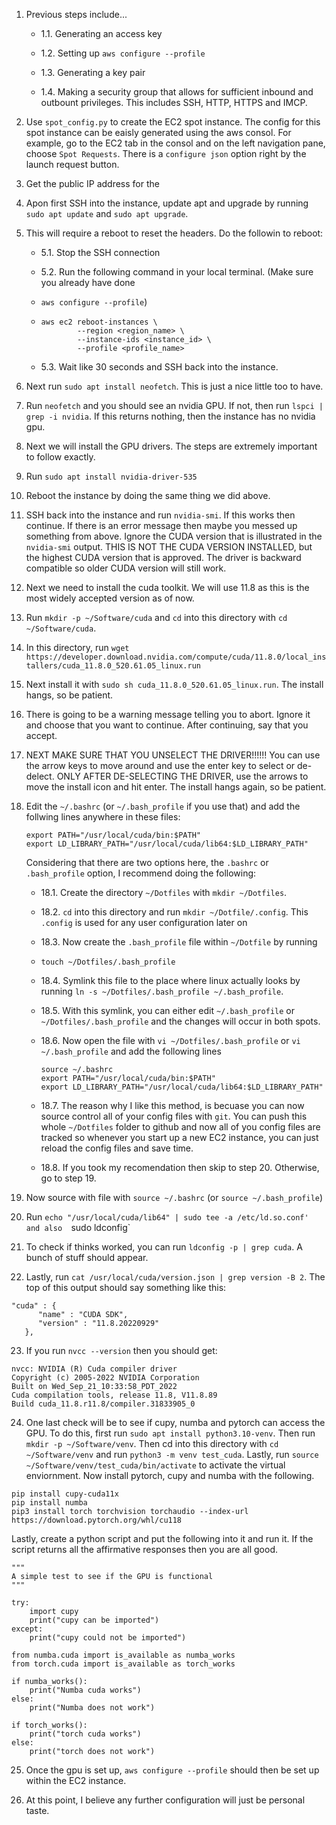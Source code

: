 1. Previous steps include...

    - 1.1. Generating an access key

    - 1.2. Setting up `aws configure --profile`

    - 1.3. Generating a key pair

    - 1.4. Making a security group that allows for sufficient inbound and outbount privileges. This 
    includes SSH, HTTP, HTTPS and IMCP.

2. Use `spot_config.py` to create the EC2 spot instance. The config for this spot instance
can be eaisly generated using the aws consol. For example, go to the EC2 tab in the consol
and on the left navigation pane, choose `Spot Requests`. There is a `configure json` option right
by the launch request button.

3. Get the public IP address for the 

4. Apon first SSH into the instance, update apt and upgrade by running `sudo apt update` and
`sudo apt upgrade`. 

5. This will require a reboot to reset the headers. Do the followin to reboot:

    - 5.1. Stop the SSH connection

    - 5.2. Run the following command in your local terminal. (Make sure you already have done
    - `aws configure --profile`)
    - 
        ```
        aws ec2 reboot-instances \
                --region <region_name> \
                --instance-ids <instance_id> \
                --profile <profile_name>
        ```

    - 5.3. Wait like 30 seconds and SSH back into the instance.

6. Next run `sudo apt install neofetch`. This is just a nice little too to have.

7. Run `neofetch` and you should see an nvidia GPU. If not, then run `lspci | grep -i nvidia`.
If this returns nothing, then the instance has no nvidia gpu.

8. Next we will install the GPU drivers. The steps are extremely important to follow exactly.

9. Run `sudo apt install nvidia-driver-535`

10. Reboot the instance by doing the same thing we did above.

11. SSH back into the instance and run `nvidia-smi`. If this works then continue. If there is
an error message then maybe you messed up something from above. Ignore the CUDA version
that is illustrated in the `nvidia-smi` output. THIS IS NOT THE CUDA VERSION INSTALLED, but
the highest CUDA version that is approved. The driver is backward compatible so older CUDA
version will still work.

12. Next we need to install the cuda toolkit. We will use 11.8 as this is the most widely
accepted version as of now.

13. Run `mkdir -p ~/Software/cuda` and `cd` into this directory with `cd ~/Software/cuda`.

14. In this directory, run `wget https://developer.download.nvidia.com/compute/cuda/11.8.0/local_installers/cuda_11.8.0_520.61.05_linux.run`

15. Next install it with `sudo sh cuda_11.8.0_520.61.05_linux.run`. The install hangs, so
be patient.

16. There is going to be a warning message telling you to abort. Ignore it and choose that you
want to continue. After continuing, say that you accept.

17. NEXT MAKE SURE THAT YOU UNSELECT THE DRIVER!!!!!! You can use the arrow keys to move around
and use the enter key to select or de-delect. ONLY AFTER DE-SELECTING THE DRIVER, use the arrows
to move the install icon and hit enter. The install hangs again, so be patient.

18. Edit the `~/.bashrc` (or `~/.bash_profile` if you use that) and add the follwing lines
    anywhere in these files:

    ```
    export PATH="/usr/local/cuda/bin:$PATH"
    export LD_LIBRARY_PATH="/usr/local/cuda/lib64:$LD_LIBRARY_PATH"
    ```

    Considering that there are two options here, the `.bashrc` or `.bash_profile` option, 
    I recommend doing the following:
    
    - 18.1. Create the directory `~/Dotfiles` with `mkdir ~/Dotfiles`.
    
    - 18.2. `cd` into this directory and run `mkdir ~/Dotfile/.config`. This `.config`
    is used for any user configuration later on
    
    - 18.3. Now create the `.bash_profile` file within `~/Dotfile` by running 
    
    - `touch ~/Dotfiles/.bash_profile`
    
    - 18.4. Symlink this file to the place where linux actually looks by running 
    `ln -s ~/Dotfiles/.bash_profile ~/.bash_profile`.
    
    - 18.5. With this symlink, you can either edit `~/.bash_profile` or `~/Dotfiles/.bash_profile`
    and the changes will occur in both spots.
    
    - 18.6. Now open the file with `vi ~/Dotfiles/.bash_profile` or `vi ~/.bash_profile` and 
    add the following lines
        ```
        source ~/.bashrc
        export PATH="/usr/local/cuda/bin:$PATH"
        export LD_LIBRARY_PATH="/usr/local/cuda/lib64:$LD_LIBRARY_PATH"
        ```
    
    - 18.7. The reason why I like this method, is becuase you can now source control all
    of your config files with `git`. You can push this whole `~/Dotfiles` folder to github
    and now all of you config files are tracked so whenever you start up a new EC2 instance,
    you can just reload the config files and save time.
    
    - 18.8. If you took my recomendation then skip to step 20. Otherwise, go to step 19.

19. Now source with file with `source ~/.bashrc` (or `source ~/.bash_profile`)

20. Run `echo "/usr/local/cuda/lib64" | sudo tee -a /etc/ld.so.conf' and also 
`sudo ldconfig`

21. To check if thinks worked, you can run `ldconfig -p | grep cuda`. A bunch of stuff
should appear.

22. Lastly, run `cat /usr/local/cuda/version.json | grep version -B 2`. The top of this
output should say something like this:
```
"cuda" : {
      "name" : "CUDA SDK",
      "version" : "11.8.20220929"
   },
```

23. If you run `nvcc --version` then you should get:
```
nvcc: NVIDIA (R) Cuda compiler driver
Copyright (c) 2005-2022 NVIDIA Corporation
Built on Wed_Sep_21_10:33:58_PDT_2022
Cuda compilation tools, release 11.8, V11.8.89
Build cuda_11.8.r11.8/compiler.31833905_0
```

24. One last check will be to see if cupy, numba and pytorch can access the GPU.
To do this, first run `sudo apt install python3.10-venv`. Then run `mkdir -p ~/Software/venv`.
Then cd into this directory with `cd ~/Software/venv` and run `python3 -m venv test_cuda`.
Lastly, run `source ~/Software/venv/test_cuda/bin/activate` to activate the virtual
enviornment. Now install pytorch, cupy and numba with the following.
```
pip install cupy-cuda11x
pip install numba
pip3 install torch torchvision torchaudio --index-url https://download.pytorch.org/whl/cu118
```
Lastly, create a python script and put the following into it and run it. If the script
returns all the affirmative responses then you are all good.

```
"""
A simple test to see if the GPU is functional
"""

try:
    import cupy
    print("cupy can be imported")
except:
    print("cupy could not be imported")

from numba.cuda import is_available as numba_works
from torch.cuda import is_available as torch_works

if numba_works():
    print("Numba cuda works")
else:
    print("Numba does not work")

if torch_works():
    print("torch cuda works")
else:
    print("torch does not work")
```

25. Once the gpu is set up, `aws configure --profile` should then be set up within the EC2 instance.

26. At this point, I believe any further configuration will just be personal taste.
